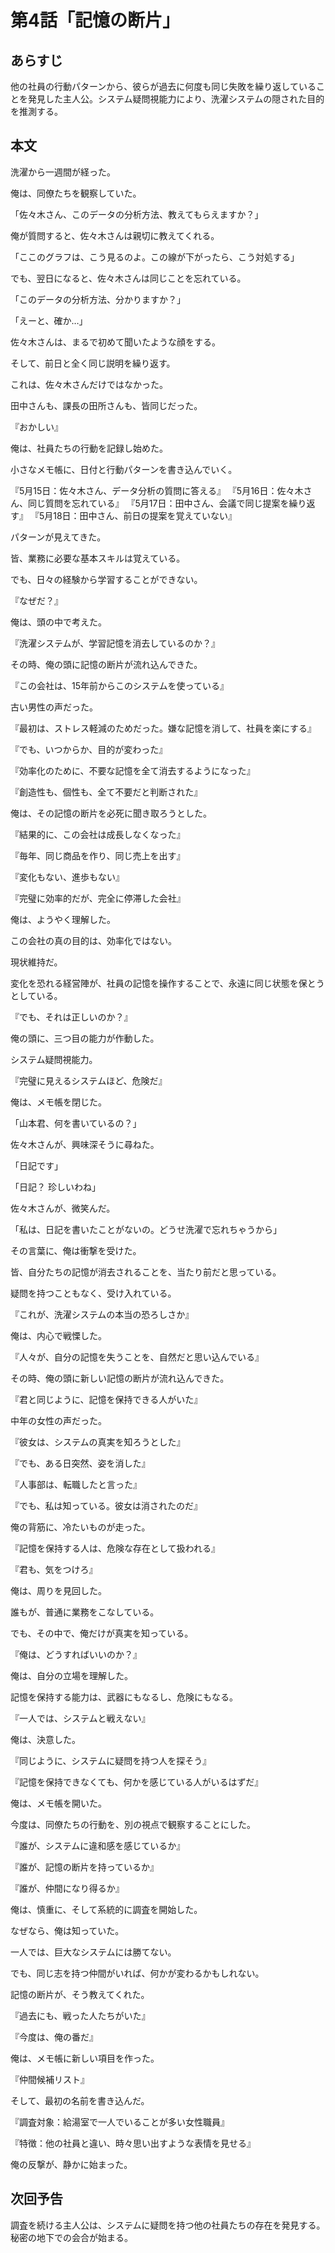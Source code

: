 # 第4話「記憶の断片」

## あらすじ
他の社員の行動パターンから、彼らが過去に何度も同じ失敗を繰り返していることを発見した主人公。システム疑問視能力により、洗濯システムの隠された目的を推測する。

## 本文

洗濯から一週間が経った。

俺は、同僚たちを観察していた。

「佐々木さん、このデータの分析方法、教えてもらえますか？」

俺が質問すると、佐々木さんは親切に教えてくれる。

「ここのグラフは、こう見るのよ。この線が下がったら、こう対処する」

でも、翌日になると、佐々木さんは同じことを忘れている。

「このデータの分析方法、分かりますか？」

「えーと、確か…」

佐々木さんは、まるで初めて聞いたような顔をする。

そして、前日と全く同じ説明を繰り返す。

これは、佐々木さんだけではなかった。

田中さんも、課長の田所さんも、皆同じだった。

『おかしい』

俺は、社員たちの行動を記録し始めた。

小さなメモ帳に、日付と行動パターンを書き込んでいく。

『5月15日：佐々木さん、データ分析の質問に答える』
『5月16日：佐々木さん、同じ質問を忘れている』
『5月17日：田中さん、会議で同じ提案を繰り返す』
『5月18日：田中さん、前日の提案を覚えていない』

パターンが見えてきた。

皆、業務に必要な基本スキルは覚えている。

でも、日々の経験から学習することができない。

『なぜだ？』

俺は、頭の中で考えた。

『洗濯システムが、学習記憶を消去しているのか？』

その時、俺の頭に記憶の断片が流れ込んできた。

『この会社は、15年前からこのシステムを使っている』

古い男性の声だった。

『最初は、ストレス軽減のためだった。嫌な記憶を消して、社員を楽にする』

『でも、いつからか、目的が変わった』

『効率化のために、不要な記憶を全て消去するようになった』

『創造性も、個性も、全て不要だと判断された』

俺は、その記憶の断片を必死に聞き取ろうとした。

『結果的に、この会社は成長しなくなった』

『毎年、同じ商品を作り、同じ売上を出す』

『変化もない、進歩もない』

『完璧に効率的だが、完全に停滞した会社』

俺は、ようやく理解した。

この会社の真の目的は、効率化ではない。

現状維持だ。

変化を恐れる経営陣が、社員の記憶を操作することで、永遠に同じ状態を保とうとしている。

『でも、それは正しいのか？』

俺の頭に、三つ目の能力が作動した。

システム疑問視能力。

『完璧に見えるシステムほど、危険だ』

俺は、メモ帳を閉じた。

「山本君、何を書いているの？」

佐々木さんが、興味深そうに尋ねた。

「日記です」

「日記？ 珍しいわね」

佐々木さんが、微笑んだ。

「私は、日記を書いたことがないの。どうせ洗濯で忘れちゃうから」

その言葉に、俺は衝撃を受けた。

皆、自分たちの記憶が消去されることを、当たり前だと思っている。

疑問を持つこともなく、受け入れている。

『これが、洗濯システムの本当の恐ろしさか』

俺は、内心で戦慄した。

『人々が、自分の記憶を失うことを、自然だと思い込んでいる』

その時、俺の頭に新しい記憶の断片が流れ込んできた。

『君と同じように、記憶を保持できる人がいた』

中年の女性の声だった。

『彼女は、システムの真実を知ろうとした』

『でも、ある日突然、姿を消した』

『人事部は、転職したと言った』

『でも、私は知っている。彼女は消されたのだ』

俺の背筋に、冷たいものが走った。

『記憶を保持する人は、危険な存在として扱われる』

『君も、気をつけろ』

俺は、周りを見回した。

誰もが、普通に業務をこなしている。

でも、その中で、俺だけが真実を知っている。

『俺は、どうすればいいのか？』

俺は、自分の立場を理解した。

記憶を保持する能力は、武器にもなるし、危険にもなる。

『一人では、システムと戦えない』

俺は、決意した。

『同じように、システムに疑問を持つ人を探そう』

『記憶を保持できなくても、何かを感じている人がいるはずだ』

俺は、メモ帳を開いた。

今度は、同僚たちの行動を、別の視点で観察することにした。

『誰が、システムに違和感を感じているか』

『誰が、記憶の断片を持っているか』

『誰が、仲間になり得るか』

俺は、慎重に、そして系統的に調査を開始した。

なぜなら、俺は知っていた。

一人では、巨大なシステムには勝てない。

でも、同じ志を持つ仲間がいれば、何かが変わるかもしれない。

記憶の断片が、そう教えてくれた。

『過去にも、戦った人たちがいた』

『今度は、俺の番だ』

俺は、メモ帳に新しい項目を作った。

『仲間候補リスト』

そして、最初の名前を書き込んだ。

『調査対象：給湯室で一人でいることが多い女性職員』

『特徴：他の社員と違い、時々思い出すような表情を見せる』

俺の反撃が、静かに始まった。

## 次回予告
調査を続ける主人公は、システムに疑問を持つ他の社員たちの存在を発見する。秘密の地下での会合が始まる。